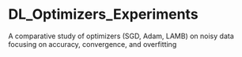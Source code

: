 # DL_Optimizers_Experiments
A comparative study of optimizers (SGD, Adam, LAMB) on noisy data focusing on accuracy, convergence, and overfitting
